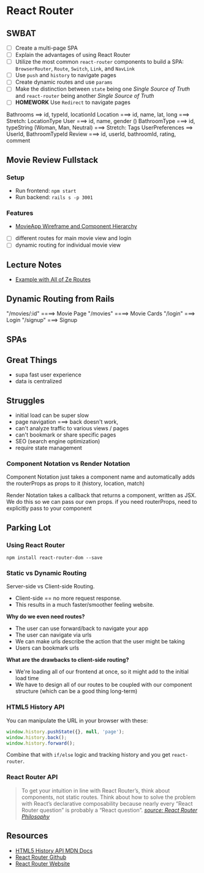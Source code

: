 React Router
============

## SWBAT

- [ ] Create a multi-page SPA
- [ ] Explain the advantages of using React Router
- [ ] Utilize the most common `react-router` components to build a SPA: `BrowserRouter`, `Route`, `Switch`, `Link`, and `NavLink`
- [ ] Use `push` and `history` to navigate pages
- [ ] Create dynamic routes and use `params`
- [ ] Make the distinction between `state` being one _Single Source of Truth_ and `react-router` being another _Single Source of Truth_
- [ ] **HOMEWORK** Use `Redirect` to navigate pages

Bathrooms ==> id, typeId, locationId
Location ===> id, name, lat, long
    ===> Stretch: LocationType 
User ===> id, name, gender ()
BathroomType ===> id, typeString (Woman, Man, Neutral) 
    ===> Stretch: Tags
UserPreferences ==> UserId, BathroomTypeId
Review ===> id, userId, bathroomId, rating, comment



## Movie Review Fullstack 
### Setup 
- Run frontend: `npm start` 
- Run backend: `rails s -p 3001`

### Features
- [MovieApp Wireframe and Component Hierarchy](https://awwapp.com/b/ui0yjws5o/)
- [ ] different routes for main movie view and login 
- [ ] dynamic routing for individual movie view

## Lecture Notes
- [Example with All of Ze Routes](https://github.com/sbal13/Project_Athena_client/blob/master/src/App.js)

## Dynamic Routing from Rails
"/movies/:id"  ====> Movie Page 
"/movies" ====> Movie Cards
"/login" ===> Login
"/signup" ===> Signup

## SPAs

## Great Things
- supa fast user experience 
- data is centralized 

## Struggles 
- initial load can be super slow 
- page navigation ===> back doesn't work, 
- can't analyze traffic to various views / pages 
- can't bookmark or share specific pages 
- SEO (search engine optimization) 
- require state management 

### Component Notation vs Render Notation
Component Notation just takes a component name and automatically adds the routerProps as props to it (history, location, match)

Render Notation takes a callback that returns a component, written as JSX. We do this so we can pass our own props.
if you need routerProps, need to explicitly pass to your component


## Parking Lot


### Using React Router
`npm install react-router-dom --save`

### Static vs Dynamic Routing

Server-side vs Client-side Routing.

- Client-side == no more request response.
- This results in a much faster/smoother feeling website.

**Why do we even need routes?**

- The user can use forward/back to navigate your app
- The user can navigate via urls
- We can make urls describe the action that the user might be taking
- Users can bookmark urls

**What are the drawbacks to client-side routing?**

- We're loading all of our frontend at once, so it might add to the initial load time
- We have to design all of our routes to be coupled with our component structure (which can be a good thing long-term)

### HTML5 History API

You can manipulate the URL in your browser with these:

```javascript
window.history.pushState({}, null, 'page');
window.history.back();
window.history.forward();
```

Combine that with `if/else` logic and tracking history and you get `react-router`.

### React Router API

> To get your intuition in line with React Router’s, think about components, not static routes. Think about how to solve the problem with React’s declarative composability because nearly every “React Router question” is probably a “React question”.
> [_source: React Router Philosophy_](https://reacttraining.com/react-router/web/guides/philosophy)

## Resources

- [HTML5 History API MDN Docs](https://developer.mozilla.org/en-US/docs/Web/API/History_API)
- [React Router Github](https://github.com/ReactTraining/react-router)
- [React Router Website](https://reacttraining.com/react-router/)




